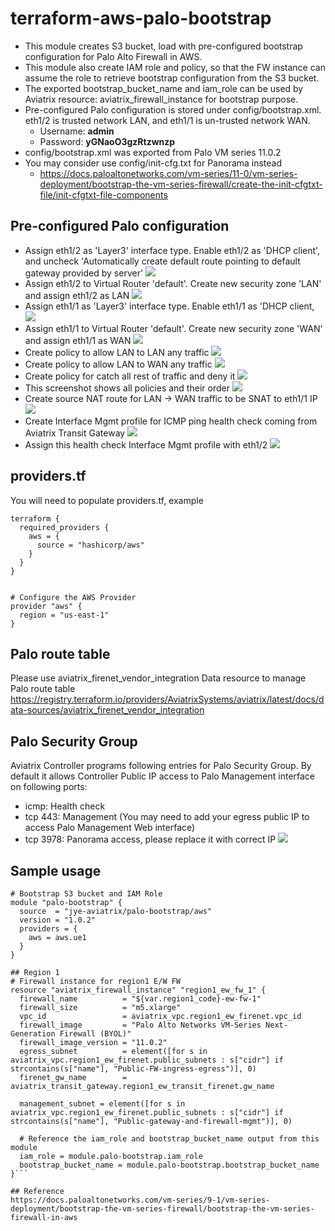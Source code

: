 # terraform-aws-palo-bootstrap
- This module creates S3 bucket, load with pre-configured bootstrap configuration for Palo Alto Firewall in AWS.
- This module also create IAM role and policy, so that the FW instance can assume the role to retrieve bootstrap configuration from the S3 bucket.
- The exported bootstrap_bucket_name and iam_role can be used by Aviatrix resource: aviatrix_firewall_instance for bootstrap purpose.
- Pre-configured Palo configuration is stored under config/bootstrap.xml. eth1/2 is trusted network LAN, and eth1/1 is un-trusted network WAN.
    - Username: **admin**
    - Password: **yGNaoO3gzRtzwnzp**
- config/bootstrap.xml was exported from Palo VM series 11.0.2
- You may consider use config/init-cfg.txt for Panorama instead 
    - https://docs.paloaltonetworks.com/vm-series/11-0/vm-series-deployment/bootstrap-the-vm-series-firewall/create-the-init-cfgtxt-file/init-cfgtxt-file-components

## Pre-configured Palo configuration
- Assign eth1/2 as 'Layer3' interface type. Enable eth1/2 as 'DHCP client', and uncheck 'Automatically create default route pointing to default gateway provided by server'
![](2023-10-17-10-11-42.png)
- Assign eth1/2 to Virtual Router 'default'. Create new security zone 'LAN' and assign eth1/2 as LAN
![](2023-10-17-10-55-19.png)
- Assign eth1/1 as 'Layer3' interface type. Enable eth1/1 as 'DHCP client,
![](2023-10-17-10-13-29.png)
- Assign eth1/1 to Virtual Router 'default'. Create new security zone 'WAN' and assign eth1/1 as WAN
![](2023-10-17-10-54-14.png)
- Create policy to allow LAN to LAN any traffic
![](2023-10-17-10-45-17.png)
- Create policy to allow LAN to WAN any traffic
![](2023-10-17-10-46-36.png)
- Create policy for catch all rest of traffic and deny it
![](2023-10-17-10-47-47.png)
- This screenshot shows all policies and their order
![](2023-10-17-10-48-20.png)
- Create source NAT route for LAN -> WAN traffic to be SNAT to eth1/1 IP
![](2023-10-17-10-49-56.png)
- Create Interface Mgmt profile for ICMP ping health check coming from Aviatrix Transit Gateway
![](2023-10-17-12-01-01.png)
- Assign this health check Interface Mgmt profile with eth1/2
![](2023-10-17-12-02-11.png)

## providers.tf
You will need to populate providers.tf, example
```
terraform {
  required_providers {
    aws = {
      source = "hashicorp/aws"
    }
  }
}


# Configure the AWS Provider
provider "aws" {
  region = "us-east-1"
}
```

## Palo route table
Please use aviatrix_firenet_vendor_integration Data resource to manage Palo route table
https://registry.terraform.io/providers/AviatrixSystems/aviatrix/latest/docs/data-sources/aviatrix_firenet_vendor_integration

## Palo Security Group
Aviatrix Controller programs following entries for Palo Security Group.
By default it allows Controller Public IP access to Palo Management interface on following ports:
- icmp: Health check
- tcp 443: Management (You may need to add your egress public IP to access Palo Management Web interface)
- tcp 3978: Panorama access, please replace it with correct IP
![](2023-10-17-17-24-18.png)

## Sample usage
```
# Bootstrap S3 bucket and IAM Role
module "palo-bootstrap" {
  source  = "jye-aviatrix/palo-bootstrap/aws"
  version = "1.0.2"
  providers = {
    aws = aws.ue1
  }
}

## Region 1
# Firewall instance for region1 E/W FW
resource "aviatrix_firewall_instance" "region1_ew_fw_1" {
  firewall_name          = "${var.region1_code}-ew-fw-1"
  firewall_size          = "m5.xlarge"
  vpc_id                 = aviatrix_vpc.region1_ew_firenet.vpc_id
  firewall_image         = "Palo Alto Networks VM-Series Next-Generation Firewall (BYOL)"
  firewall_image_version = "11.0.2"
  egress_subnet          = element([for s in aviatrix_vpc.region1_ew_firenet.public_subnets : s["cidr"] if strcontains(s["name"], "Public-FW-ingress-egress")], 0)
  firenet_gw_name        = aviatrix_transit_gateway.region1_ew_transit_firenet.gw_name

  management_subnet = element([for s in aviatrix_vpc.region1_ew_firenet.public_subnets : s["cidr"] if strcontains(s["name"], "Public-gateway-and-firewall-mgmt")], 0)

  # Reference the iam_role and bootstrap_bucket_name output from this module
  iam_role = module.palo-bootstrap.iam_role
  bootstrap_bucket_name = module.palo-bootstrap.bootstrap_bucket_name
}```

## Reference
https://docs.paloaltonetworks.com/vm-series/9-1/vm-series-deployment/bootstrap-the-vm-series-firewall/bootstrap-the-vm-series-firewall-in-aws


